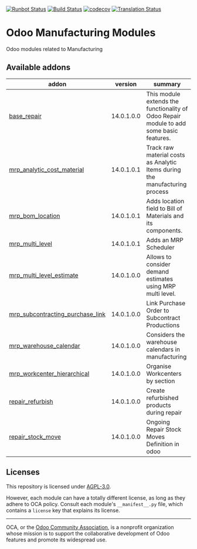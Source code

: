 [![Runbot Status](https://runbot.odoo-community.org/runbot/badge/flat/129/14.0.svg)](https://runbot.odoo-community.org/runbot/repo/github-com-oca-manufacture-129)
[![Build Status](https://travis-ci.com/OCA/manufacture.svg?branch=14.0)](https://travis-ci.com/OCA/manufacture)
[![codecov](https://codecov.io/gh/OCA/manufacture/branch/14.0/graph/badge.svg)](https://codecov.io/gh/OCA/manufacture)
[![Translation Status](https://translation.odoo-community.org/widgets/manufacture-14-0/-/svg-badge.svg)](https://translation.odoo-community.org/engage/manufacture-14-0/?utm_source=widget)

<!-- /!\ do not modify above this line -->

# Odoo Manufacturing Modules

Odoo modules related to Manufacturing

<!-- /!\ do not modify below this line -->

<!-- prettier-ignore-start -->

[//]: # (addons)

Available addons
----------------
addon | version | summary
--- | --- | ---
[base_repair](base_repair/) | 14.0.1.0.0 | This module extends the functionality of Odoo Repair module to add some basic features.
[mrp_analytic_cost_material](mrp_analytic_cost_material/) | 14.0.1.0.1 | Track raw material costs as Analytic Items during the manufacturing process
[mrp_bom_location](mrp_bom_location/) | 14.0.1.0.1 | Adds location field to Bill of Materials and its components.
[mrp_multi_level](mrp_multi_level/) | 14.0.1.0.1 | Adds an MRP Scheduler
[mrp_multi_level_estimate](mrp_multi_level_estimate/) | 14.0.1.0.0 | Allows to consider demand estimates using MRP multi level.
[mrp_subcontracting_purchase_link](mrp_subcontracting_purchase_link/) | 14.0.1.0.0 | Link Purchase Order to Subcontract Productions
[mrp_warehouse_calendar](mrp_warehouse_calendar/) | 14.0.1.0.0 | Considers the warehouse calendars in manufacturing
[mrp_workcenter_hierarchical](mrp_workcenter_hierarchical/) | 14.0.1.0.0 | Organise Workcenters by section
[repair_refurbish](repair_refurbish/) | 14.0.1.0.0 | Create refurbished products during repair
[repair_stock_move](repair_stock_move/) | 14.0.1.0.0 | Ongoing Repair Stock Moves Definition in odoo

[//]: # (end addons)

<!-- prettier-ignore-end -->

## Licenses

This repository is licensed under [AGPL-3.0](LICENSE).

However, each module can have a totally different license, as long as they adhere to OCA
policy. Consult each module's `__manifest__.py` file, which contains a `license` key
that explains its license.

----

OCA, or the [Odoo Community Association](http://odoo-community.org/), is a nonprofit
organization whose mission is to support the collaborative development of Odoo features
and promote its widespread use.

